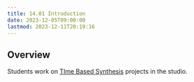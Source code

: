 ```yaml
---
title: 14.01 Introduction
date: 2023-12-05T09:00:00
lastmod: 2023-12-11T20:19:16
---
```


## Overview

Students work on [TIme Based Synthesis](../13-time-based-synthesis/13-04-time-based-synthesis-assignment.md) projects in the studio.
